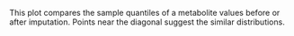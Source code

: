 This plot compares the sample quantiles of a metabolite values before or after imputation. Points near the diagonal suggest the similar distributions.